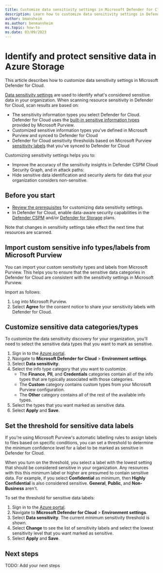 ```yaml
---
title: Customize data sensitivity settings in Microsoft Defender for Cloud
description: Learn how to customize data sensitivity settings in Defender for Cloud
author: bmansheim
ms.author: benmansheim
ms.topic: how-to
ms.date: 03/09/2023
---
```

# Identify and protect sensitive data in Azure Storage

This article describes how to customize data sensitivity settings in Microsoft Defender for Cloud. 

[Data sensitivity settings](concept-data-security-posture.md#data-sensitivity-settings) are used to identify what's considered sensitive data in your organization. When scanning resource sensitivity in Defender for Cloud, scan results are based on:

- The sensitivity information types you select Defender for Cloud. Defender for Cloud uses the [built-in sensitive information types](/microsoft-365/compliance/sensitive-information-type-learn-about#built-in-sensitive-information-types) provided by Microsoft Purview.
- Customized sensitive information types you've defined in Microsoft Purview and synced to Defender for Cloud
- Defender for Cloud sensitivity thresholds based on Microsoft Purview [sensitivity labels](/microsoft-365/compliance/sensitivity-labels#what-a-sensitivity-label-is) that you've synced to Defender for Cloud

Customizing sensitivity settings helps you to:

- Improve the accuracy of the sensitivity insights in Defender CSPM Cloud Security Graph, and in attack paths: 
- Hide sensitive data identification and security alerts for data that your organization considers non-sensitive.

## Before you start

- [Review the prerequisites](concept-data-security-posture-prepare.md#configuring-data-sensitivity-settings) for customizing data sensitivity settings.
- In Defender for Cloud, enable data-aware security capabilities in the [Defender CSPM](data-security-posture-enable.md) and/or [Defender for Storage](defender-for-storage-introduction.md) plans.

Note that changes in sensitivity settings take effect the next time that resources are scanned.

## Import custom sensitive info types/labels from Microsoft Purview

You can import your custom sensitivity types and labels from Microsoft Purview. This helps you to ensure that the sensitive data categories in Defender for Cloud are consistent with the sensitivity settings in Microsoft Purview.

Import as follows:

1. Log into Microsoft Purview.
1. Select **Agree** for the consent notice to share your sensitivity labels with Defender for Cloud.

## Customize sensitive data categories/types

To customize the data sensitivity discovery for your organization, you'll need to select the sensitive data types that you want to mark as sensitive.


1. Sign in to the [Azure portal](https://portal.azure.com). 
1. Navigate to **Microsoft Defender for Cloud** > **Environment settings**.
1. Select **Data sensitivity**.
1. Select the info type category that you want to customize.
    - The **Finance**, **PII**, and **Credentials** categories contain all of the info types that are typically associated with those categories.
    - The **Custom** category contains custom types from your Microsoft Purview configuration.
    - The **Other** category contains all of the rest of the available info types.
1. Select the types that you want marked as sensitive data.
1. Select **Apply** and **Save**.

## Set the threshold for sensitive data labels

If you're using Microsoft Purview's automatic labelling rules to assign labels to files based on specific conditions, you can set a threshold to determine the minimum confidence level for a label to be marked as sensitive in Defender for Cloud.

When you turn on the threshold, you select a label with the lowest setting that should be considered sensitive in your organization. Any resources with this this minimum label or higher are presumed to contain sensitive data. For example, if you select **Confidential** as minimum, then **Highly Confidential** is also considered sensitive. **General**, **Public**, and **Non-Business** aren't.

To set the threshold for sensitive data labels:

1. Sign in to the [Azure portal](https://portal.azure.com). 
1. Navigate to **Microsoft Defender for Cloud** > **Environment settings**.
1. Select **Data sensitivity**.
    The current minimum sensitivity threshold is shown.
1. Select **Change** to see the list of sensitivity labels and select the lowest sensitivity level that you want marked as sensitive.
1. Select **Apply** and **Save**.


## Next steps
TODO: Add your next steps
